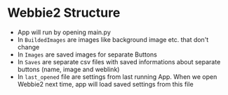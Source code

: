 # Webbie2 Structure
* App will run by opening main.py
* In `BuildedImages` are images like background image etc. that don't change
* In `Images` are saved images for separate Buttons
* In `Saves` are separate csv files with saved informations about separate buttons (name, image and weblink)
* In `last_opened` file are settings from last running App. When we open Webbie2 next time, app will load saved settings from this file

